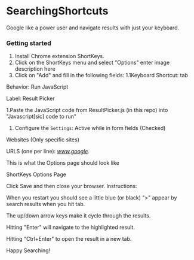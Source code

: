 # SearchingShortcuts
Google like a power user and navigate results with just your keyboard.

### Getting started
1. Install Chrome extension ShortKeys.
1. Click on the ShortKeys menu and select "Options" enter image description here
1. Click on "Add" and fill in the following fields:
1.1Keyboard Shortcut: tab

Behavior: Run JavaScript

Label: Result Picker

1.Paste the JavaScript code from ResultPicker.js (in this repo) into "Javascript[sic] code to run"

1. Configure the `Settings`:
Active while in form fields (Checked)

Websites (Only specific sites)

URLS (one per line): *www.google.*

This is what the Options page should look like

ShortKeys Options Page

Click Save and then close your browser.
Instructions:

When you restart you should see a little blue (or black) ">" appear by search results when you hit tab.

The up/down arrow keys make it cycle through the results.

Hitting "Enter" will navigate to the highlighted result.

Hitting "Ctrl+Enter" to open the result in a new tab.

Happy Searching!

